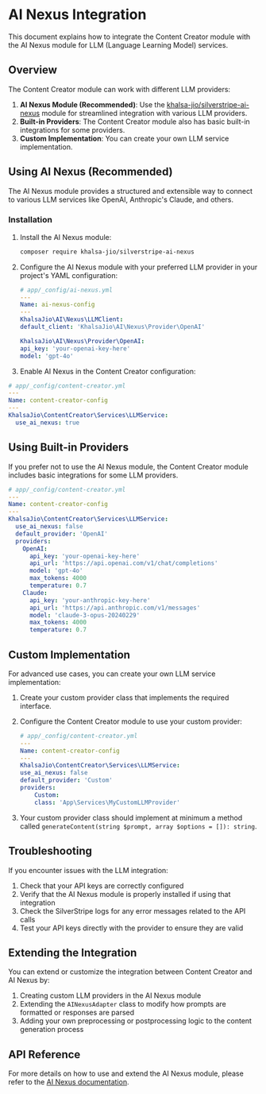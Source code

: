 # AI Nexus Integration

This document explains how to integrate the Content Creator module with the AI Nexus module for LLM (Language Learning Model) services.

## Overview

The Content Creator module can work with different LLM providers:

1. **AI Nexus Module (Recommended)**: Use the [khalsa-jio/silverstripe-ai-nexus](https://github.com/khalsa-jio/silverstripe-ai-nexus) module for streamlined integration with various LLM providers.
2. **Built-in Providers**: The Content Creator module also has basic built-in integrations for some providers.
3. **Custom Implementation**: You can create your own LLM service implementation.

## Using AI Nexus (Recommended)

The AI Nexus module provides a structured and extensible way to connect to various LLM services like OpenAI, Anthropic's Claude, and others.

### Installation

1. Install the AI Nexus module:

    ```bash
    composer require khalsa-jio/silverstripe-ai-nexus
    ```

2. Configure the AI Nexus module with your preferred LLM provider in your project's YAML configuration:

    ```yaml
    # app/_config/ai-nexus.yml
    ---
    Name: ai-nexus-config
    ---
    KhalsaJio\AI\Nexus\LLMClient:
    default_client: 'KhalsaJio\AI\Nexus\Provider\OpenAI'

    KhalsaJio\AI\Nexus\Provider\OpenAI:
    api_key: 'your-openai-key-here'
    model: 'gpt-4o'
    ```

3. Enable AI Nexus in the Content Creator configuration:

```yaml
# app/_config/content-creator.yml
---
Name: content-creator-config
---
KhalsaJio\ContentCreator\Services\LLMService:
  use_ai_nexus: true
```

## Using Built-in Providers

If you prefer not to use the AI Nexus module, the Content Creator module includes basic integrations for some LLM providers.

```yaml
# app/_config/content-creator.yml
---
Name: content-creator-config
---
KhalsaJio\ContentCreator\Services\LLMService:
  use_ai_nexus: false
  default_provider: 'OpenAI'
  providers:
    OpenAI:
      api_key: 'your-openai-key-here'
      api_url: 'https://api.openai.com/v1/chat/completions'
      model: 'gpt-4o'
      max_tokens: 4000
      temperature: 0.7
    Claude:
      api_key: 'your-anthropic-key-here'
      api_url: 'https://api.anthropic.com/v1/messages'
      model: 'claude-3-opus-20240229'
      max_tokens: 4000
      temperature: 0.7
```

## Custom Implementation

For advanced use cases, you can create your own LLM service implementation:

1. Create your custom provider class that implements the required interface.
2. Configure the Content Creator module to use your custom provider:

    ```yaml
    # app/_config/content-creator.yml
    ---
    Name: content-creator-config
    ---
    KhalsaJio\ContentCreator\Services\LLMService:
    use_ai_nexus: false
    default_provider: 'Custom'
    providers:
        Custom:
        class: 'App\Services\MyCustomLLMProvider'
    ```

3. Your custom provider class should implement at minimum a method called `generateContent(string $prompt, array $options = []): string`.

## Troubleshooting

If you encounter issues with the LLM integration:

1. Check that your API keys are correctly configured
2. Verify that the AI Nexus module is properly installed if using that integration
3. Check the SilverStripe logs for any error messages related to the API calls
4. Test your API keys directly with the provider to ensure they are valid

## Extending the Integration

You can extend or customize the integration between Content Creator and AI Nexus by:

1. Creating custom LLM providers in the AI Nexus module
2. Extending the `AINexusAdapter` class to modify how prompts are formatted or responses are parsed
3. Adding your own preprocessing or postprocessing logic to the content generation process

## API Reference

For more details on how to use and extend the AI Nexus module, please refer to the [AI Nexus documentation](https://github.com/khalsa-jio/silverstripe-ai-nexus).
